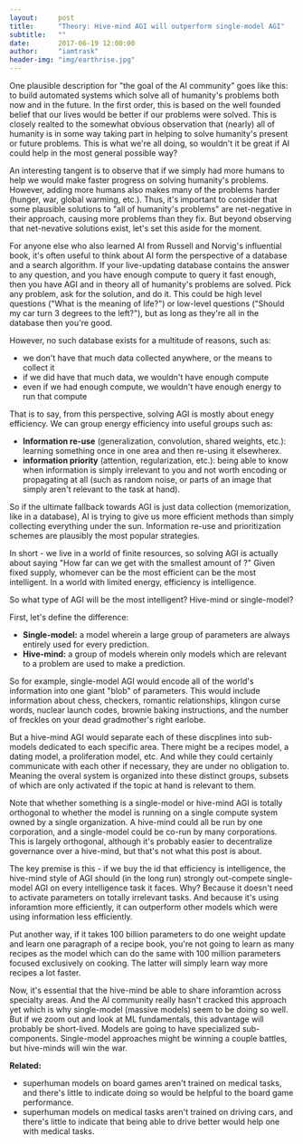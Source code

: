 ```yaml
---
layout:     post
title:      "Theory: Hive-mind AGI will outperform single-model AGI"
subtitle:   ""
date:       2017-06-19 12:00:00
author:     "iamtrask"
header-img: "img/earthrise.jpg"
---
```


<p>One plausible description for "the goal of the AI community" goes like this: to build automated systems which solve all of humanity's problems both now and in the future. In the first order, this is based on the well founded belief that our lives would be better if our problems were solved. This is closely realted to the somewhat obvious observation that (nearly) all of humanity is in some way taking part in helping to solve humanity's present or future problems. This is what we're all doing, so wouldn't it be great if AI could help in the most general possible way?</p>

<p>An interesting tangent is to observe that if we simply had more humans to help we would make faster progress on solving humanity's problems. However, adding more humans also makes many of the problems harder (hunger, war, global warming, etc.). Thus, it's important to consider that some plausible solutions to "all of humanity's problems" are net-negative in their approach, causing more problems than they fix. But beyond observing that net-nevative solutions exist, let's set this aside for the moment.</p>

<p>For anyone else who also learned AI from Russell and Norvig's influential book, it's often useful to think about AI form the perspective of a database and a search algorithm. If your live-updating database contains the answer to any question, and you have enough compute to query it fast enough, then you have AGI and in theory all of humanity's problems are solved. Pick any problem, ask for the solution, and do it. This could be high level questions ("What is the meaning of life?") or low-level questions ("Should my car turn 3 degrees to the left?"), but as long as they're all in the database then you're good.</p>

<p>However, no such database exists for a multitude of reasons, such as:</p>

<ul>
  <li>we don't have that much data collected anywhere, or the means to collect it</li>
  <li>if we did have that much data, we wouldn't have enough compute</li>
  <li>even if we had enough compute, we wouldn't have enough energy to run that compute</li>
</ul>

<p>That is to say, from this perspective, solving AGI is mostly about enegy efficiency. We can group energy efficiency into useful groups such as:</p>


<ul>
  <li><b>Information re-use</b> (generalization, convolution, shared weights, etc.): learning something once in one area and then re-using it elsewherex.</li>
  <li><b>information priority</b> (attention, regularization, etc.): being able to know when information is simply irrelevant to you and not worth encoding or propagating at all (such as random noise, or parts of an image that simply aren't relevant to the task at hand).</li>
</ul>


<p>So if the ultimate fallback towards AGI is just data collection (memorization, like in a database), AI is trying to give us more efficient methods than simply collecting everything under the sun. Information re-use and prioritization schemes are plausibly the most popular strategies.</p>

<p>In short - we live in a world of finite resources, so solving AGI is actually about saying "How far can we get with the smallest amount of <x resource>?" Given fixed supply, whomever can be the most efficient can be the most intelligent. In a world with limited energy, efficiency is intelligence.</p>

<p>So what type of AGI will be the most intelligent? Hive-mind or single-model?</p>

<p>First, let's define the difference:</p>


<ul>
  <li><b>Single-model:</b> a model wherein a large group of parameters are always entirely used for every prediction.</li>
  <li><b>Hive-mind:</b> a group of models wherein only models which are relevant to a problem are used to make a prediction.</li>
</ul>

<p>So for example, single-model AGI would encode all of the world's information into one giant "blob" of parameters. This would include information about chess, checkers, romantic relationships, klingon curse words, nuclear launch codes, brownie baking instructions, and the number of freckles on your dead gradmother's right earlobe.</p>

<p>But a hive-mind AGI would separate each of these discplines into sub-models dedicated to each specific area. There might be a recipes model, a dating model, a proliferation model, etc. And while they could certainly communicate with each other if necessary, they are under no obligation to. Meaning the overal system is organized into these distinct groups, subsets of which are only activated if the topic at hand is relevant to them.</p>

<p>Note that whether something is a single-model or hive-mind AGI is totally orthogonal to whether the model is running on a single compute system owned by a single organization. A hive-mind could all be run by one corporation, and a single-model could be co-run by many corporations. This is largely orthogonal, although it's probably easier to decentralize governance over a hive-mind, but that's not what this post is about.</p>

<p>The key premise is this - if we buy the id that efficiency is intelligence, the hive-mind style of AGI should (in the long run) strongly out-compete single-model AGI on every intelligence task it faces. Why? Because it doesn't need to activate parameters on totally irrelevant tasks. And because it's using inforamtion more efficiently, it can outperform other models which were using information less efficiently.</p>

<p>Put another way, if it takes 100 billion parameters to do one weight update and learn one paragraph of a recipe book, you're not going to learn as many recipes as the model which can do the same with 100 million parameters focused exclusively on cooking. The latter will simply learn way more recipes a lot faster.</p>

<p>Now, it's essential that the hive-mind be able to share inforamtion across specialty areas. And the AI community really hasn't cracked this approach yet which is why single-model (massive models) seem to be doing so well. But if we zoom out and look at ML fundamentals, this advantage will probably be short-lived. Models are going to have specialized sub-components. Single-model approaches might be winning a couple battles, but hive-minds will win the war.</p>

<b>Related: </b>

<ul>
  <li>superhuman models on board games aren't trained on medical tasks, and there's little to indicate doing so would be helpful to the board game performance.</li>
  <li>superhuman models on medical tasks aren't trained on driving cars, and there's little to indicate that being able to drive better would help one with medical tasks.</li>
</ul>








